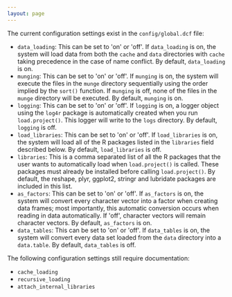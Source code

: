 ```yaml
---
layout: page
---
```

The current configuration settings exist in the `config/global.dcf` file:

* `data_loading`: This can be set to 'on' or 'off'. If `data_loading` is on, the system will load data from both the `cache` and `data` directories with `cache` taking precedence in the case of name conflict. By default, `data_loading` is on.
* `munging`: This can be set to 'on' or 'off'. If `munging` is on, the system will execute the files in the `munge` directory sequentially using the order implied by the `sort()` function. If `munging` is off, none of the files in the `munge` directory will be executed. By default, `munging` is on.
* `logging`: This can be set to 'on' or 'off'. If `logging` is on, a logger object using the `log4r` package is automatically created when you run `load.project()`. This logger will write to the `logs` directory. By default, `logging` is off.
* `load_libraries`: This can be set to 'on' or 'off'. If `load_libraries` is on, the system will load all of the R packages listed in the `libraries` field described below. By default, `load_libraries` is off.
* `libraries`: This is a comma separated list of all the R packages that the user wants to automatically load when `load.project()` is called. These packages must already be installed before calling `load.project()`. By default, the reshape, plyr, ggplot2, stringr and lubridate packages are included in this list.
* `as_factors`: This can be set to 'on' or 'off'. If `as_factors` is on, the system will convert every character vector into a factor when creating data frames; most importantly, this automatic conversion occurs when reading in data automatically. If 'off', character vectors will remain character vectors. By default, `as_factors` is on.
* `data_tables`: This can be set to 'on' or 'off'. If `data_tables` is on, the system will convert every data set loaded from the `data` directory into a `data.table`. By default, `data_tables` is off.

The following configuration settings still require documentation:
* `cache_loading`
* `recursive_loading`
* `attach_internal_libraries`
